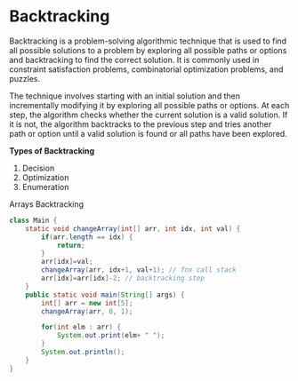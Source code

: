 # Backtracking

Backtracking is a problem-solving algorithmic technique that is used to find all possible solutions to a problem by exploring all possible paths or options and backtracking to find the correct solution. It is commonly used in constraint satisfaction problems, combinatorial optimization problems, and puzzles.

The technique involves starting with an initial solution and then incrementally modifying it by exploring all possible paths or options. At each step, the algorithm checks whether the current solution is a valid solution. If it is not, the algorithm backtracks to the previous step and tries another path or option until a valid solution is found or all paths have been explored.

**Types of Backtracking**

1. Decision
2. Optimization
3. Enumeration

Arrays Backtracking

```java
class Main {
    static void changeArray(int[] arr, int idx, int val) {
        if(arr.length == idx) {
            return;
        }
        arr[idx]=val;
        changeArray(arr, idx+1, val+1); // fnx call stack
        arr[idx]=arr[idx]-2; // backtracking step
    }
    public static void main(String[] args) {
        int[] arr = new int[5];
        changeArray(arr, 0, 1);

        for(int elm : arr) {
            System.out.print(elm+ " ");
        }
        System.out.println();
    }
}
```
